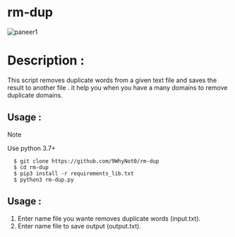 # rm-dup
![paneer1](https://github.com/user-attachments/assets/1a1e442f-9d71-46bf-b553-e3976c0ee32f)

# Description :
  This script removes duplicate words from a given text file and saves the result to another file .
  it help you when you have a many domains to remove duplicate domains.

## Usage :
> [!NOTE]
> Use python 3.7+
```
  $ git clone https://github.com/9WhyNot0/rm-dup
  $ cd rm-dup
  $ pip3 install -r requirements_lib.txt
  $ python3 rm-dup.py
```
## Usage :
  1. Enter name file you wante removes duplicate words (input.txt).
  2. Enter name file to save output (output.txt).
